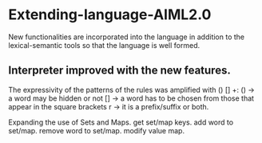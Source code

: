# Extending-language-AIML2.0
New functionalities are incorporated into the language in addition to the lexical-semantic tools so that the language is well formed.


## Interpreter improved with the new features.

The expressivity of the patterns of the rules was amplified with () [] +:
  () -> a word may be hidden or not
  [] -> a word has to be chosen from those that appear in the square brackets
  r -> it is a prefix/suffix or both.

Expanding the use of Sets and Maps.
  get set/map keys.
  add word to set/map.
  remove word to set/map.
  modify value map.

